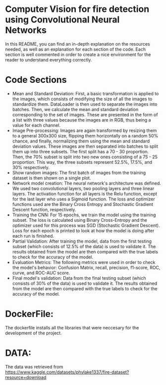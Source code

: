 # Computer Vision for fire detection using Convolutional Neural Networks

In this README, you can find an in-depth explanation on the resources needed, as well as an explanation for each section of the code. 
Each section is well commented in order to create a nice environment for the reader to understand everything correctly.

# Code Sections

- Mean and Standard Deviation: First, a basic transformation is applied to the images, which consists of modifying the size of 
all the images to standardize them. DataLoader is then used to separate the images into batches. Then, we calculate the mean 
and standard deviation corresponding to the set of images. These are presented in the form of a list with three values because 
the images are in RGB, thus being a value for each channel.
- Image Pre-processing: Images are again transformed by resizing them to a general 300x300 size, flipping them horizontally on 
a random 50% chance, and finally, normalizing them using the mean and standard deviation values. These images are then separated 
into batches to split them up into three subsets. The first split has a 70 - 30 proportion. Then, the 70% subset is split into 
two new ones consisting of a 75 - 25 proportion. This way, the three subsets represent 52.5%, 17.5%, and 30% respectively.
- Show random images: The first batch of images from the training dataset is then shown on a single plot.
- Network model creation: The neural network's architecture was defined. We used two convolutional layers, two pooling layers and 
three linear layers. The activation function for all layers is the Relu function, except for the last layer who uses a Sigmoid 
function. The loss and optimizer functions used are the Binary Cross Entropy and Stochastic Gradient Descent function, 
respectively.
- Training the CNN: For 15 epochs, we train the model using the training subset. The loss is calculated using Binary Cross-Entropy 
and the optimizer used for this process was SGD (Stochastic Gradient Descent). Loss for each epoch is printed to look at how the 
model is doing after each run is finished.
- Partial Validation: After training the model, data from the first testing subset (which consists of 12.5% of the data) is used 
to validate it. The results obtained from the model are then compared with the true labels to check for the accuracy of the model.
- Evaluation Metrics: The following metrics were used in order to check the model's behavior: Confusion Matrix, recall, precision, 
f1-score, ROC, curve, and ROC-AUC score.
- Final model's validation: Data from the final testing subset (which consists of 30% of the data) is used to validate it. 
The results obtained from the model are then compared with the true labels to check for the accuracy of the model.

# DockerFile:
The dockerfile installs all the libraries that were neccesary for the development of the project.

# DATA:
The data was retrieved from https://www.kaggle.com/datasets/phylake1337/fire-dataset?resource=download
